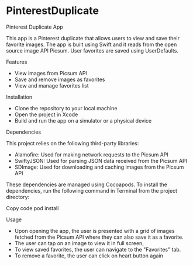 # PinterestDuplicate
Pinterest Duplicate App

This app is a Pinterest duplicate that allows users to view and save their favorite images. The app is built using Swift and it reads from the open source image API Picsum. User favorites are saved using UserDefaults.

Features

* View images from Picsum API
* Save and remove images as favorites
* View and manage favorites list

Installation

* Clone the repository to your local machine
* Open the project in Xcode
* Build and run the app on a simulator or a physical device

Dependencies

This project relies on the following third-party libraries:

* Alamofire: Used for making network requests to the Picsum API
* SwiftyJSON: Used for parsing JSON data received from the Picsum API
* SDImage: Used for downloading and caching images from the Picsum API

These dependencies are managed using Cocoapods. To install the dependencies, run the following command in Terminal from the project directory:

Copy code
pod install

Usage

* Upon opening the app, the user is presented with a grid of images fetched from the Picsum API where they can also save it as a favorite.
* The user can tap on an image to view it in full screen,
* To view saved favorites, the user can navigate to the "Favorites" tab.
* To remove a favorite, the user can click on heart button again
